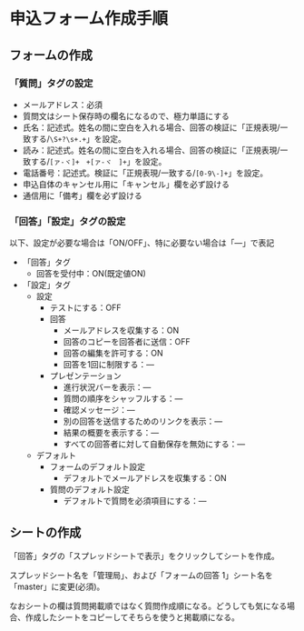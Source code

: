 # 申込フォーム作成手順

## フォームの作成

### 「質問」タグの設定

- メールアドレス：必須
- 質問文はシート保存時の欄名になるので、極力単語にする
- 氏名：記述式。姓名の間に空白を入れる場合、回答の検証に「正規表現/一致する/`\S+?\s+.+`」を設定。
- 読み：記述式。姓名の間に空白を入れる場合、回答の検証に「正規表現/一致する/`[ァ-ヾ]+　+[ァ-ヾ　]+`」を設定。
- 電話番号：記述式。検証に「正規表現/一致する/`[0-9\-]+`」を設定。
- 申込自体のキャンセル用に「キャンセル」欄を必ず設ける
- 通信用に「備考」欄を必ず設ける

### 「回答」「設定」タグの設定

以下、設定が必要な場合は「ON/OFF」、特に必要ない場合は「—」で表記

- 「回答」タグ
  - 回答を受付中：ON(既定値ON)
- 「設定」タグ
  - 設定
    - テストにする：OFF
    - 回答
      - メールアドレスを収集する：ON
      - 回答のコピーを回答者に送信：OFF
      - 回答の編集を許可する：ON
      - 回答を1回に制限する：—
    - プレゼンテーション
      - 進行状況バーを表示：—
      - 質問の順序をシャッフルする：—
      - 確認メッセージ：—
      - 別の回答を送信するためのリンクを表示：—
      - 結果の概要を表示する：—
      - すべての回答者に対して自動保存を無効にする：—
  - デフォルト
    - フォームのデフォルト設定
      - デフォルトでメールアドレスを収集する：ON
    - 質問のデフォルト設定
      - デフォルトで質問を必須項目にする：—

## シートの作成

「回答」タグの「スプレッドシートで表示」をクリックしてシートを作成。

スプレッドシート名を「管理局」、および「フォームの回答 1」シート名を「master」に変更(必須)。

なおシートの欄は質問掲載順ではなく質問作成順になる。どうしても気になる場合、作成したシートをコピーしてそちらを使うと掲載順になる。